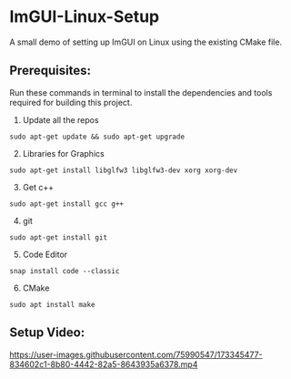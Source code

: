 # ImGUI-Linux-Setup
A small demo of setting up ImGUI on Linux using the existing CMake file.

## Prerequisites:

Run these commands in terminal to install the dependencies and tools required for building this project. 

1. Update all the repos
```
sudo apt-get update && sudo apt-get upgrade
```
2. Libraries for Graphics
```
sudo apt-get install libglfw3 libglfw3-dev xorg xorg-dev
```

3. Get c++
```
sudo apt-get install gcc g++
```
4. git
```
sudo apt-get install git
```
5. Code Editor
```
snap install code --classic
```
6. CMake
```
sudo apt install make
```
## Setup Video:

https://user-images.githubusercontent.com/75990547/173345477-834602c1-8b80-4442-82a5-8643935a6378.mp4



